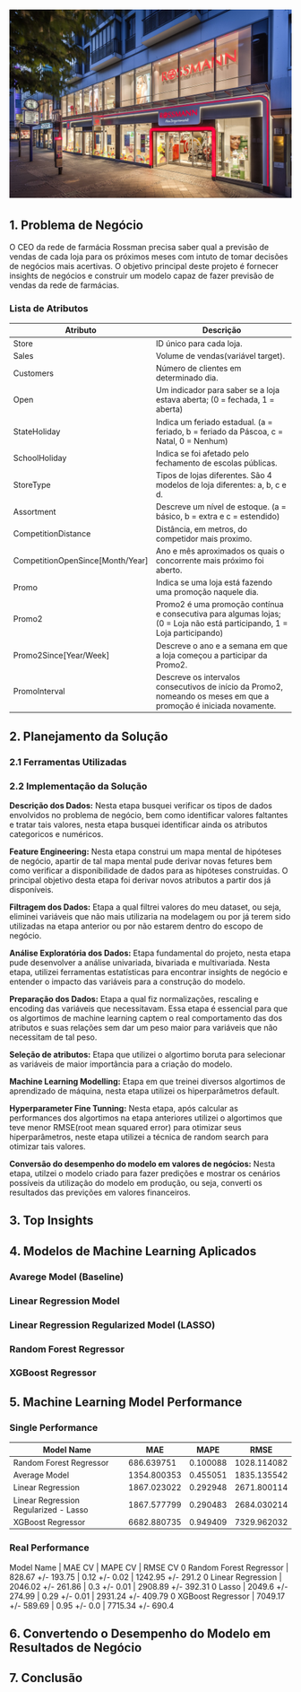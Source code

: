 
# ![DataScienceInProduction](https://github.com/erickfog/DataScienceInProduction/blob/main/img/rossman_image.jpg)
## 1. Problema de Negócio

O CEO da rede de farmácia Rossman precisa saber qual a previsão de vendas de cada loja para os próximos meses com intuto de tomar decisões de negócios mais acertivas. O objetivo principal deste projeto é fornecer insights de negócios e construir um modelo capaz de fazer previsão de vendas da rede de farmácias. 

### Lista de Atributos
Atributo | Descrição
---------|----------
Store    | ID único para cada loja.
Sales    | Volume de vendas(variável target). 
Customers| Número de clientes em determinado dia.
Open       | Um indicador para saber se a loja estava aberta; (0 = fechada, 1 = aberta)
StateHoliday | Indica um feriado estadual. (a = feriado, b = feriado da Páscoa, c = Natal, 0 = Nenhum)
SchoolHoliday | Indica se foi afetado pelo fechamento de escolas públicas.
StoreType | Tipos de lojas diferentes. São 4 modelos de loja diferentes: a, b, c e d. 
Assortment | Descreve um nível de estoque. (a = básico, b = extra e c = estendido)
CompetitionDistance | Distância, em metros, do competidor mais proximo.
CompetitionOpenSince[Month/Year] | Ano e mês aproximados os quais o concorrente mais próximo foi aberto.
Promo | Indica se uma loja está fazendo uma promoção naquele dia.
Promo2 | Promo2 é uma promoção contínua e consecutiva para algumas lojas; (0 = Loja não está participando, 1 = Loja participando)
Promo2Since[Year/Week] | Descreve o ano e a semana em que a loja começou a participar da Promo2.
PromoInterval | Descreve os intervalos consecutivos de início da Promo2, nomeando os meses em que a promoção é iniciada novamente.

## 2. Planejamento da Solução

### 2.1 Ferramentas Utilizadas

### 2.2 Implementação da Solução

**Descrição dos Dados:**  Nesta etapa busquei verificar os tipos de dados envolvidos no problema de negócio, bem como identificar valores faltantes e tratar tais valores, nesta etapa busquei identificar ainda os atributos categoricos e numéricos.

**Feature Engineering:** Nesta etapa construi um mapa mental de hipóteses de negócio, apartir de tal mapa mental pude derivar novas fetures bem como verificar a disponibilidade de dados para as hipóteses construidas. O principal objetivo desta etapa foi derivar novos atributos a partir dos já disponíveis.

**Filtragem dos Dados:** Etapa a qual filtrei valores do meu dataset, ou seja, eliminei variáveis que não mais utilizaria na modelagem ou por já terem sido utilizadas na etapa anterior ou por não estarem dentro do escopo de negócio.

**Análise Exploratória dos Dados:** Etapa fundamental do projeto, nesta etapa pude desenvolver a análise univariada, bivariada e multivariada. Nesta etapa, utilizei ferramentas estatísticas para encontrar insights de negócio e entender o impacto das variáveis para a construção do modelo. 

**Preparação dos Dados:** Etapa a qual fiz normalizações, rescaling e encoding das variáveis que necessitavam. Essa etapa é essencial para que os algortimos de machine learning captem o real comportamento das dos atributos e suas relações sem dar um peso maior para variáveis que não necessitam de tal peso.

**Seleção de atributos:** Etapa que utilizei o algortimo boruta para selecionar as variáveis de maior importância para a criação do modelo.

**Machine Learning Modelling:** Etapa em que treinei diversos algortimos de aprendizado de máquina, nesta etapa utilizei os hiperparâmetros default.


**Hyperparameter Fine Tunning:** Nesta etapa, após calcular as performances dos algortimos na etapa anteriores utilizei o algortimos que teve menor RMSE(root mean squared error) para otimizar seus hiperparâmetros, neste etapa utilizei a técnica de random search para otimizar tais valores.


**Conversão do desempenho do modelo em valores de negócios:** Nesta etapa, utilzei o modelo criado para fazer predições e mostrar os cenários possíveis da utilização do modelo em produção, ou seja, converti os resultados das previções em valores financeiros.


## 3. Top Insights

## 4. Modelos de Machine Learning Aplicados

### Avarege Model (Baseline)
### Linear Regression Model
### Linear Regression Regularized Model (LASSO)
### Random Forest Regressor
### XGBoost Regressor

## 5. Machine Learning Model Performance

### Single Performance
Model Name |	MAE |	MAPE |	RMSE |
-----------|------|------|-------|
Random Forest Regressor |	686.639751 | 0.100088 |	1028.114082
Average Model	| 1354.800353 |	0.455051 |	1835.135542
Linear Regression |	1867.023022 |	0.292948 |	2671.800114
Linear Regression Regularized - Lasso	| 1867.577799 |	0.290483 | 2684.030214
XGBoost Regressor |	6682.880735 |	0.949409 |	7329.962032

### Real Performance

Model Name	| MAE CV	| MAPE CV	 | RMSE CV
0	Random Forest Regressor	| 828.67 +/- 193.75 |	0.12 +/- 0.02 |	1242.95 +/- 291.2
0	Linear Regression	| 2046.02 +/- 261.86 |	0.3 +/- 0.01 |	2908.89 +/- 392.31
0	Lasso |	2049.6 +/- 274.99 |	0.29 +/- 0.01	| 2931.24 +/- 409.79
0	XGBoost Regressor |	7049.17 +/- 589.69 |	0.95 +/- 0.0 |	7715.34 +/- 690.4

## 6. Convertendo o Desempenho do Modelo em Resultados de Negócio

## 7. Conclusão
